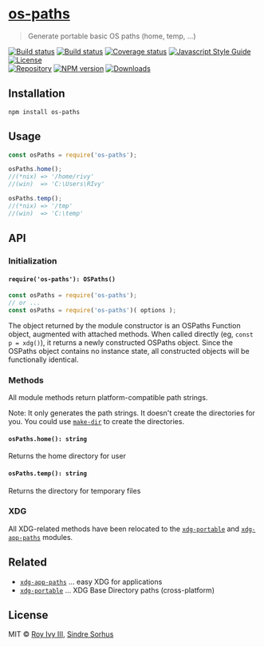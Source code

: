 <!DOCTYPE markdown><!-- markdownlint-disable no-inline-html -->
<meta charset="utf-8" content="text/markdown" lang="en">
<!-- -## editors ## (emacs/sublime) -*- coding: utf8-nix; tab-width: 4; mode: markdown; indent-tabs-mode: nil; basic-offset: 2; st-word_wrap: 'true' -*- ## (jEdit) :tabSize=4:indentSize=4:mode=markdown: ## (notepad++) vim:tabstop=4:syntax=markdown:expandtab:smarttab:softtabstop=2 ## modeline (see <https://archive.is/djTUD>@@<http://webcitation.org/66W3EhCAP> ) -->
<!-- spell-checker:ignore expandtab markdownlint modeline smarttab softtabstop -->

<!-- spell-checker:ignore rivy Sindre Sorhus -->

# [os-paths](https://github.com/rivy/js.os-paths)

> Generate portable basic OS paths (home, temp, ...)

[![Build status][travis-image]][travis-url]
[![Build status][appveyor-image]][appveyor-url]
[![Coverage status][coverage-image]][coverage-url]
[![Javascript Style Guide][style-image]][style-url]
[![License][license-image]][license-url]
&nbsp; <br/>
[![Repository][repository-image]][repository-url]
[![NPM version][npm-image]][npm-url]
[![Downloads][downloads-image]][downloads-url]

## Installation

```shell
npm install os-paths
```

## Usage

```js
const osPaths = require('os-paths');

osPaths.home();
//(*nix) => '/home/rivy'
//(win)  => 'C:\Users\RIvy'

osPaths.temp();
//(*nix) => '/tmp'
//(win)  => 'C:\temp'
```

## API

### Initialization

#### `require('os-paths'): OSPaths()`

```js
const osPaths = require('os-paths');
// or ...
const osPaths = require('os-paths')( options );
```

The object returned by the module constructor is an OSPaths Function object, augmented with attached methods. When called directly (eg, `const p = xdg()`), it returns a newly constructed OSPaths object. Since the OSPaths object contains no instance state, all constructed objects will be functionally identical.

### Methods

All module methods return platform-compatible path strings.

Note: It only generates the path strings. It doesn't create the directories for you. You could use [`make-dir`](https://github.com/sindresorhus/make-dir) to create the directories.

#### `osPaths.home(): string`

Returns the home directory for user

#### `osPaths.temp(): string`

Returns the directory for temporary files

### XDG

All XDG-related methods have been relocated to the [`xdg-portable`](https://www.npmjs.com/package/xdg-portable) and [`xdg-app-paths`](https://www.npmjs.com/package/xdg-app-paths) modules.

## Related

- [`xdg-app-paths`](https://www.npmjs.com/package/xdg-app-paths) ... easy XDG for applications
- [`xdg-portable`](https://www.npmjs.com/package/xdg-portable) ... XDG Base Directory paths (cross-platform)

## License

MIT © [Roy Ivy III](https://github.com/rivy), [Sindre Sorhus](https://sindresorhus.com)

<!-- badge references -->

[npm-image]: https://img.shields.io/npm/v/os-paths.svg?style=flat
[npm-url]: https://npmjs.org/package/os-paths

<!-- [appveyor-image]: https://ci.appveyor.com/api/projects/status/.../branch/master?svg=true -->
[appveyor-image]: https://img.shields.io/appveyor/ci/rivy/js-os-paths/master.svg?style=flat&logo=AppVeyor&logoColor=silver
[appveyor-url]: https://ci.appveyor.com/project/rivy/js-os-paths
<!-- [travis-image]: https://travis-ci.org/rivy/js.os-paths.svg?branch=master -->
<!-- [travis-image]: https://img.shields.io/travis/rivy/js.os-paths/master.svg?style=flat&logo=Travis-CI&logoColor=silver -->
[travis-image]: https://img.shields.io/travis/rivy/js.os-paths/master.svg?style=flat
[travis-url]: https://travis-ci.org/rivy/js.os-paths

<!-- [coverage-image]: https://img.shields.io/coveralls/github/rivy/os-paths/master.svg -->
<!-- [coverage-url]: https://coveralls.io/github/rivy/os-paths -->
[coverage-image]: https://img.shields.io/codecov/c/github/rivy/js.os-paths/master.svg
[coverage-url]: https://codecov.io/gh/rivy/js.os-paths
[downloads-image]: http://img.shields.io/npm/dm/os-paths.svg?style=flat
[downloads-url]: https://npmjs.org/package/os-paths
[issues-image]: https://img.shields.io/github/issues/rivy/js.os-paths?logo=github
[issues-url]: https://github.com/rivy/js.os-paths/issues
[license-image]: https://img.shields.io/npm/l/os-paths.svg?style=flat
[license-url]: license
<!-- [repository-image]:https://img.shields.io/badge/%E2%9D%A4-darkcyan?style=flat&logo=github -->
[repository-image]:https://img.shields.io/github/v/tag/rivy/js.os-paths?label=@&logo=github
[repository-url]:https://github.com/rivy/js.os-paths
<!-- [style-image]: https://img.shields.io/badge/code_style-standard-darkcyan.svg -->
<!-- [style-url]: https://standardjs.com -->
[style-image]: https://img.shields.io/badge/code_style-XO-darkcyan.svg
[style-url]: https://github.com/xojs/xo
